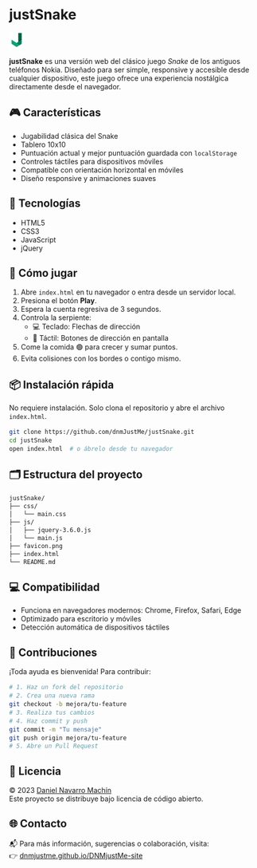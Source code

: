 # justSnake

![justSnake Logo](favicon.png)

**justSnake** es una versión web del clásico juego *Snake* de los antiguos teléfonos Nokia. Diseñado para ser simple, responsive y accesible desde cualquier dispositivo, este juego ofrece una experiencia nostálgica directamente desde el navegador.

## 🎮 Características

- Jugabilidad clásica del Snake
- Tablero 10x10
- Puntuación actual y mejor puntuación guardada con `localStorage`
- Controles táctiles para dispositivos móviles
- Compatible con orientación horizontal en móviles
- Diseño responsive y animaciones suaves

## 🚀 Tecnologías

- HTML5
- CSS3
- JavaScript
- jQuery

## 📲 Cómo jugar

1. Abre `index.html` en tu navegador o entra desde un servidor local.
2. Presiona el botón **Play**.
3. Espera la cuenta regresiva de 3 segundos.
4. Controla la serpiente:
   - 💻 Teclado: Flechas de dirección
   - 📱 Táctil: Botones de dirección en pantalla
5. Come la comida 🟢 para crecer y sumar puntos.
6. Evita colisiones con los bordes o contigo mismo.

## 📦 Instalación rápida

No requiere instalación. Solo clona el repositorio y abre el archivo `index.html`.

```bash
git clone https://github.com/dnmJustMe/justSnake.git
cd justSnake
open index.html  # o ábrelo desde tu navegador
```

## 🗂 Estructura del proyecto

```
justSnake/
├── css/
│   └── main.css
├── js/
│   ├── jquery-3.6.0.js
│   └── main.js
├── favicon.png
├── index.html
└── README.md
```

## 💻 Compatibilidad

- Funciona en navegadores modernos: Chrome, Firefox, Safari, Edge
- Optimizado para escritorio y móviles
- Detección automática de dispositivos táctiles

## 🤝 Contribuciones

¡Toda ayuda es bienvenida! Para contribuir:

```bash
# 1. Haz un fork del repositorio
# 2. Crea una nueva rama
git checkout -b mejora/tu-feature
# 3. Realiza tus cambios
# 4. Haz commit y push
git commit -m "Tu mensaje"
git push origin mejora/tu-feature
# 5. Abre un Pull Request
```

## 📄 Licencia

© 2023 [Daniel Navarro Machín](https://dnmjustme.github.io/DNMjustMe-site/)  
Este proyecto se distribuye bajo licencia de código abierto.

## 🌐 Contacto

📬 Para más información, sugerencias o colaboración, visita:  
👉 [dnmjustme.github.io/DNMjustMe-site](https://dnmjustme.github.io/DNMjustMe-site/)
